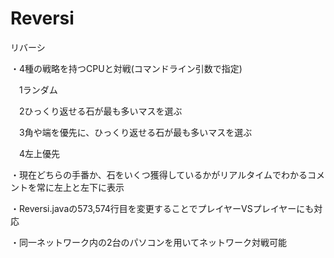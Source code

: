 # Reversi
リバーシ


・4種の戦略を持つCPUと対戦(コマンドライン引数で指定)

　1ランダム
 
　2ひっくり返せる石が最も多いマスを選ぶ
 
　3角や端を優先に、ひっくり返せる石が最も多いマスを選ぶ
 
　4左上優先
 
・現在どちらの手番か、石をいくつ獲得しているかがリアルタイムでわかるコメントを常に左上と左下に表示

・Reversi.javaの573,574行目を変更することでプレイヤーVSプレイヤーにも対応

・同一ネットワーク内の2台のパソコンを用いてネットワーク対戦可能
